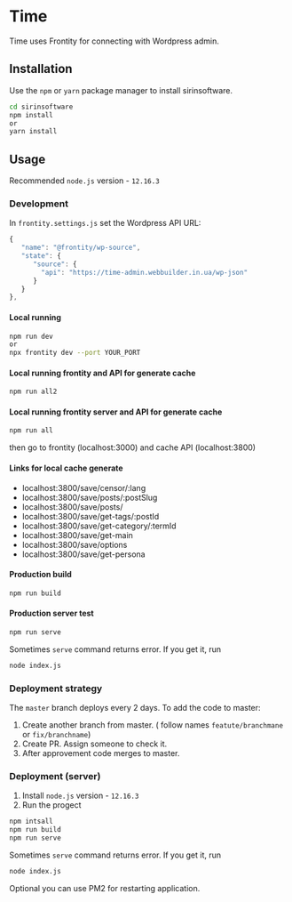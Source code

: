 # Time

Time uses Frontity for connecting with Wordpress admin.

## Installation

Use the `npm` or `yarn` package manager to install sirinsoftware.

```bash
cd sirinsoftware
npm install
or
yarn install
```

## Usage

Recommended `node.js` version - `12.16.3`

### Development

In `frontity.settings.js` set the Wordpress API URL: 
```javascript
{
   "name": "@frontity/wp-source",
   "state": {
      "source": {
        "api": "https://time-admin.webbuilder.in.ua/wp-json"
      }
   }
},
```

#### Local running

```bash
npm run dev
or
npx frontity dev --port YOUR_PORT
```

#### Local running frontity and API for generate cache

```bash
npm run all2
```

#### Local running frontity server and API for generate cache

```bash
npm run all
```
then go to frontity (localhost:3000) and cache API (localhost:3800)

#### Links for local cache generate

* localhost:3800/save/censor/:lang
* localhost:3800/save/posts/:postSlug
* localhost:3800/save/posts/
* localhost:3800/save/get-tags/:postId
* localhost:3800/save/get-category/:termId
* localhost:3800/save/get-main
* localhost:3800/save/options
* localhost:3800/save/get-persona


#### Production build

```bash 
npm run build
```

#### Production server test

```bash 
npm run serve
```
Sometimes `serve` command returns error. If you get it, run 
```bash 
node index.js
```

### Deployment strategy

The `master` branch deploys every 2 days.
To add the code to master:
1. Create another branch from master. ( follow names `featute/branchmane` or `fix/branchname`)
2. Create PR. Assign someone to check it.
3. After approvement code merges to master.


### Deployment (server)

1. Install  `node.js` version - `12.16.3`
2. Run the progect
```bash
npm intsall
npm run build
npm run serve
``` 
Sometimes `serve` command returns error. If you get it, run 
```bash 
node index.js
```

Optional you can use PM2 for restarting application.


